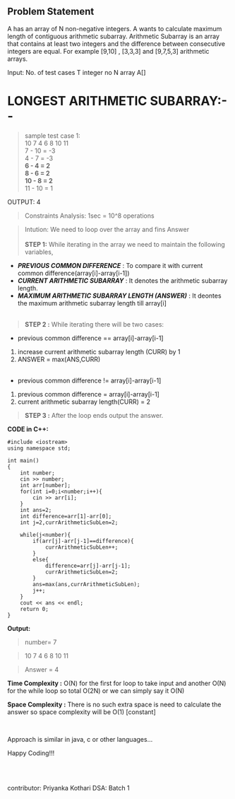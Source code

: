 ## Problem Statement
A has an array of N non-negative integers. A wants to calculate maximum length of contiguous arithmetic subarray.
Arithmetic Subarray is an array that contains at least two integers and the difference between consecutive integers are equal. For example [9,10] , [3,3,3] and [9,7,5,3] arithmetic arrays.

Input: No. of test cases T
integer no N
array A[]


# LONGEST ARITHMETIC SUBARRAY:-- 

> sample test case 1: <br/>
  10 7 4 6 8 10 11 <br/>
  7  - 10 = -3 <br/>
  4  - 7  = -3 <br/>
  **6  - 4  =  2 <br/>
  8  - 6  =  2 <br/>
  10 - 8  =  2**   
  11 - 10 =  1 <br/>
 
  OUTPUT: 4

> Constraints Analysis: 1sec = 10^8 operations



> Intution: We need to loop over the array and fins Answer<br/><br/>
**STEP 1:** 
While iterating in the array we need to maintain the following variables,
  *   ***PREVIOUS COMMON DIFFERENCE*** : To compare it with current common difference(array[i]-array[i-1])
  *   ***CURRENT ARITHMETIC SUBARRAY*** : It denotes the arithmetic subarray length.
  *   ***MAXIMUM ARITHMETIC SUBARRAY LENGTH (ANSWER)*** : It deontes the maximum arithmetic subarray length till array[i] <br/><br/>

> **STEP 2 :** 
While iterating there will be two cases:
*   previous common difference == array[i]-array[i-1]
 1.   increase current arithmetic subarray length (CURR) by 1
 2.   ANSWER = max(ANS,CURR)<br/><br/>
*   previous common difference != array[i]-array[i-1]
 1.   previous common difference = array[i]-array[i-1]
 2.   current arithmetic subarray length(CURR) = 2

> **STEP 3 :** 
After the loop ends output the answer.


**CODE in C++:**

```
#include <iostream>
using namespace std;

int main()
{
    int number;
    cin >> number;
    int arr[number];
    for(int i=0;i<number;i++){
        cin >> arr[i];
    }
    int ans=2;
    int difference=arr[1]-arr[0];
    int j=2,currArithmeticSubLen=2;
    
    while(j<number){
        if(arr[j]-arr[j-1]==difference){
            currArithmeticSubLen++;
        }
        else{
            difference=arr[j]-arr[j-1];
            currArithmeticSubLen=2;
        }
        ans=max(ans,currArithmeticSubLen);
        j++;
    }
    cout << ans << endl;
    return 0;
}
```
**Output:**

> number= 7

> 10 7 4 6 8 10 11

> Answer = 4

**Time Complexity :**  O(N) for the first for loop to take input and another O(N) for the while loop so total O(2N) or we can simply say it O(N)

**Space Complexity :** There is no such extra space is need to calculate the answer so space complexity will be O(1) [constant]

<br/>


Approach is similar in java, c or other languages...

Happy Coding!!!

<br/><br/>

contributor: Priyanka Kothari
DSA: Batch 1
